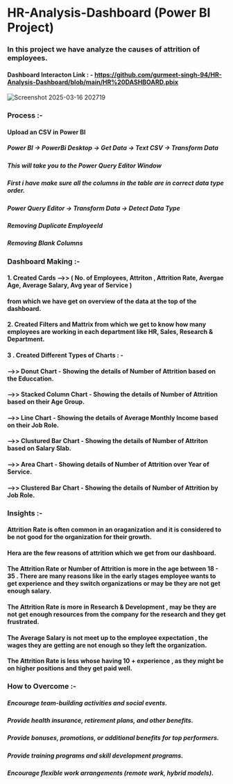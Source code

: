 # HR-Analysis-Dashboard (Power BI Project)                               
### In this project we have analyze the causes of attrition of employees.

#### Dashboard Interacton Link : - https://github.com/gurmeet-singh-94/HR-Analysis-Dashboard/blob/main/HR%20DASHBOARD.pbix

![Screenshot 2025-03-16 202719](https://github.com/user-attachments/assets/ec3113dd-55f9-4a6f-9532-5d90a2d6fb1f)

### Process :- 
#### Upload an CSV in Power BI
##### Power BI -> PowerBi Desktop -> Get Data -> Text CSV -> Transform Data
##### This will take you to the Power Query Editor Window
##### First i have make sure all the columns in the table are in correct data type order.
##### Power Query Editor -> Transform Data -> Detect Data Type
##### Removing Duplicate EmployeeId
##### Removing Blank Columns


### Dashboard Making :-
#### 1. Created Cards -->> ( No. of Employees, Attriton , Attrition Rate, Avergae Age, Average Salary, Avg year of Service )
#### from which we have get on overview of the data at the top of the dashboard.

#### 2. Created Filters and Mattrix from which we get to know how many employees are working in each department like HR, Sales, Research & Department.

#### 3 . Created Different Types of Charts : -
#### -->> Donut Chart - Showing the details of Number of Attrition based on the Educcation.
#### -->> Stacked Column Chart - Showing the details of Number of Attrition based on their Age Group.
#### -->> Line Chart - Showing the details of Average Monthly Income based on their Job Role.
#### -->> Clustured Bar Chart - Showing the details of Number of Attriton based on Salary Slab.
#### -->> Area Chart - Showing details of Number of Attrition over Year of Service.
#### -->> Clustered Bar Chart - Showing the details of Number of Attrition by Job Role.



### Insights :-
#### Attrition Rate is often common in an oraganization and it is considered to be not good for the organization for their growth.
#### Hera are the few reasons of attrition which we get from our dashboard.
#### The Attrition Rate or Number of Attrition is more in the age between 18 - 35 . There are many reasons like in the early stages employee wants to get experience and they switch organizations or may be they are not get enough salary.
#### The Attrition Rate is more in Research & Development , may be they are not get enough resources from the company for the research and they get frustrated.
#### The Average Salary is not meet up to the employee expectation , the wages they are getting are not enough so they left the organization.
#### The Attrition Rate is less whose having 10 + experience , as they might be on higher positions and they get paid well.


### How to Overcome :-
##### Encourage team-building activities and social events.
##### Provide health insurance, retirement plans, and other benefits.
##### Provide bonuses, promotions, or additional benefits for top performers.
##### Provide training programs and skill development programs.
##### Encourage flexible work arrangements (remote work, hybrid models).







